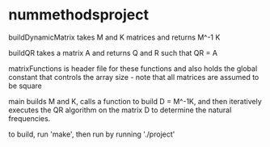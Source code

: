 # nummethodsproject
buildDynamicMatrix takes M and K matrices and returns M^-1 K

buildQR takes a matrix A and returns Q and R such that QR = A

matrixFunctions is header file for these functions and also holds the global constant that controls the array size - note that all matrices are assumed to be square

main builds M and K, calls a function to build D = M^-1K, and then iteratively executes the QR algorithm on the matrix D to determine the natural frequencies.

to build, run 'make', then run by running './project'